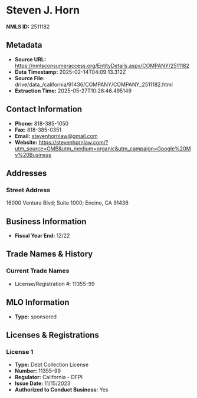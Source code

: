 # Steven J. Horn

**NMLS ID:** 2511182

## Metadata
- **Source URL:** https://nmlsconsumeraccess.org/EntityDetails.aspx/COMPANY/2511182
- **Data Timestamp:** 2025-02-14T04:09:13.312Z
- **Source File:** drive/data_/california/91436/COMPANY/COMPANY_2511182.html
- **Extraction Time:** 2025-05-27T10:26:46.495149

## Contact Information
- **Phone:** 818-385-1050
- **Fax:** 818-385-0351
- **Email:** stevenhornlaw@gmail.com
- **Website:** https://stevenhornlaw.com/?utm_source=GMB&utm_medium=organic&utm_campaign=Google%20My%20Business

## Addresses
### Street Address
16000 Ventura Blvd; Suite 1000; Encino, CA 91436

## Business Information
- **Fiscal Year End:** 12/22

## Trade Names & History
### Current Trade Names
- License/Registration #: 11355-99

## MLO Information
- **Type:** sponsored

## Licenses & Registrations

### License 1
- **Type:** Debt Collection License
- **Number:** 11355-99
- **Regulator:** California - DFPI
- **Issue Date:** 11/15/2023
- **Authorized to Conduct Business:** Yes
